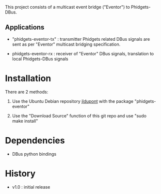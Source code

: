 This project consists of a multicast event bridge ("Eventor") to Phidgets-DBus. 

Applications
------------

 - "phidgets-eventor-tx" : transmitter
   Phidgets related DBus signals are sent as per "Eventor" multicast bridging specification.

 - phidgets-eventor-rx : receiver of "Eventor" DBus signals, translation to local Phidgets-DBus signals

Installation
============
There are 2 methods:

1. Use the Ubuntu Debian repository [jldupont](https://launchpad.net/~jldupont/+archive/jldupont)  with the package "phidgets-eventor"

2. Use the "Download Source" function of this git repo and use "sudo make install"

Dependencies
============

* DBus python bindings

History
=======

 - v1.0 : initial release 

